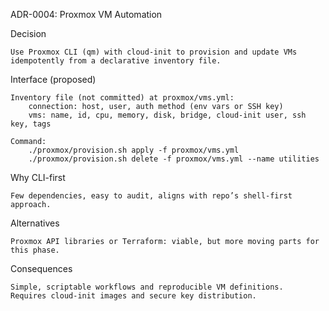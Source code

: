 ADR-0004: Proxmox VM Automation 

Decision 

    Use Proxmox CLI (qm) with cloud-init to provision and update VMs idempotently from a declarative inventory file.
     

Interface (proposed) 

    Inventory file (not committed) at proxmox/vms.yml:
        connection: host, user, auth method (env vars or SSH key)
        vms: name, id, cpu, memory, disk, bridge, cloud-init user, ssh key, tags
         
    Command:
        ./proxmox/provision.sh apply -f proxmox/vms.yml
        ./proxmox/provision.sh delete -f proxmox/vms.yml --name utilities
         
     

Why CLI-first 

    Few dependencies, easy to audit, aligns with repo’s shell-first approach.
     

Alternatives 

    Proxmox API libraries or Terraform: viable, but more moving parts for this phase.
     

Consequences 

    Simple, scriptable workflows and reproducible VM definitions.
    Requires cloud-init images and secure key distribution.
